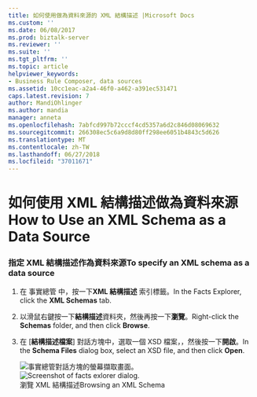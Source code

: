 ```yaml
---
title: 如何使用做為資料來源的 XML 結構描述 |Microsoft Docs
ms.custom: ''
ms.date: 06/08/2017
ms.prod: biztalk-server
ms.reviewer: ''
ms.suite: ''
ms.tgt_pltfrm: ''
ms.topic: article
helpviewer_keywords:
- Business Rule Composer, data sources
ms.assetid: 10cc1eac-a2a4-46f0-a462-a391ec531471
caps.latest.revision: 7
author: MandiOhlinger
ms.author: mandia
manager: anneta
ms.openlocfilehash: 7abfcd997b72cccf4cd5357a6d2c846d08069632
ms.sourcegitcommit: 266308ec5c6a9d8d80ff298ee6051b4843c5d626
ms.translationtype: MT
ms.contentlocale: zh-TW
ms.lasthandoff: 06/27/2018
ms.locfileid: "37011671"
---
```

# <a name="how-to-use-an-xml-schema-as-a-data-source"></a><span data-ttu-id="e19f3-102">如何使用 XML 結構描述做為資料來源</span><span class="sxs-lookup"><span data-stu-id="e19f3-102">How to Use an XML Schema as a Data Source</span></span>
### <a name="to-specify-an-xml-schema-as-a-data-source"></a><span data-ttu-id="e19f3-103">指定 XML 結構描述作為資料來源</span><span class="sxs-lookup"><span data-stu-id="e19f3-103">To specify an XML schema as a data source</span></span>  
  
1. <span data-ttu-id="e19f3-104">在 事實總管 中，按一下**XML 結構描述** 索引標籤。</span><span class="sxs-lookup"><span data-stu-id="e19f3-104">In the Facts Explorer, click the **XML Schemas** tab.</span></span>  
  
2. <span data-ttu-id="e19f3-105">以滑鼠右鍵按一下**結構描述**資料夾，然後再按一下**瀏覽**。</span><span class="sxs-lookup"><span data-stu-id="e19f3-105">Right-click the **Schemas** folder, and then click **Browse**.</span></span>  
  
3. <span data-ttu-id="e19f3-106">在 [**結構描述檔案**] 對話方塊中，選取一個 XSD 檔案，，然後按一下**開啟**。</span><span class="sxs-lookup"><span data-stu-id="e19f3-106">In the **Schema Files** dialog box, select an XSD file, and then click **Open**.</span></span>  
  
   <span data-ttu-id="e19f3-107">![事實總管對話方塊的螢幕擷取畫面。](../core/media/ebiz-bre-factsexplorer-xml.gif "ebiz_bre_factsexplorer_xml")</span><span class="sxs-lookup"><span data-stu-id="e19f3-107">![Screenshot of facts exlorer dialog.](../core/media/ebiz-bre-factsexplorer-xml.gif "ebiz_bre_factsexplorer_xml")</span></span>  
   <span data-ttu-id="e19f3-108">瀏覽 XML 結構描述</span><span class="sxs-lookup"><span data-stu-id="e19f3-108">Browsing an XML Schema</span></span>